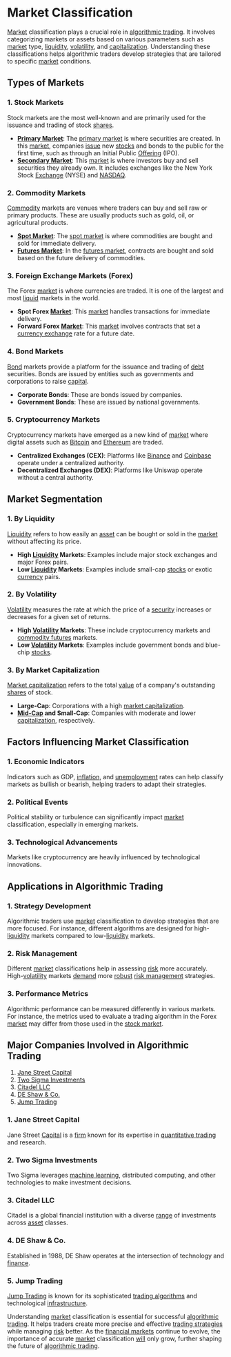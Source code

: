 # Market Classification

[Market](../m/market.md) classification plays a crucial role in [algorithmic trading](../a/algorithmic_trading.md). It involves categorizing markets or assets based on various parameters such as [market](../m/market.md) type, [liquidity](../l/liquidity.md), [volatility](../v/volatility.md), and [capitalization](../c/capitalization.md). Understanding these classifications helps algorithmic traders develop strategies that are tailored to specific [market](../m/market.md) conditions.

## Types of Markets

### 1. **Stock Markets**
Stock markets are the most well-known and are primarily used for the issuance and trading of stock [shares](../s/shares.md). 

- **[Primary Market](../p/primary_market.md)**: The [primary market](../p/primary_market.md) is where securities are created. In this [market](../m/market.md), companies [issue](../i/issue.md) new [stocks](../s/stock.md) and bonds to the public for the first time, such as through an Initial Public [Offering](../o/offering.md) (IPO).
- **[Secondary Market](../s/secondary_market.md)**: This [market](../m/market.md) is where investors buy and sell securities they already own. It includes exchanges like the New York Stock [Exchange](../e/exchange.md) (NYSE) and [NASDAQ](../n/nasdaq.md).

### 2. **Commodity Markets**
[Commodity](../c/commodity.md) markets are venues where traders can buy and sell raw or primary products. These are usually products such as gold, oil, or agricultural products.

- **[Spot Market](../s/spot_market.md)**: The [spot market](../s/spot_market.md) is where commodities are bought and sold for immediate delivery.
- **[Futures Market](../f/futures_market.md)**: In the [futures market](../f/futures_market.md), contracts are bought and sold based on the future delivery of commodities.

### 3. **Foreign Exchange Markets (Forex)**
The Forex [market](../m/market.md) is where currencies are traded. It is one of the largest and most [liquid](../l/liquid.md) markets in the world.

- **Spot Forex [Market](../m/market.md)**: This [market](../m/market.md) handles transactions for immediate delivery.
- **Forward Forex [Market](../m/market.md)**: This [market](../m/market.md) involves contracts that set a [currency exchange](../c/currency_exchange.md) rate for a future date.

### 4. **Bond Markets**
[Bond](../b/bond.md) markets provide a platform for the issuance and trading of [debt](../d/debt.md) securities. Bonds are issued by entities such as governments and corporations to raise [capital](../c/capital.md).

- **Corporate Bonds**: These are bonds issued by companies.
- **Government Bonds**: These are issued by national governments.
  
### 5. **Cryptocurrency Markets**
Cryptocurrency markets have emerged as a new kind of [market](../m/market.md) where digital assets such as [Bitcoin](../b/bitcoin.md) and [Ethereum](../e/ethereum_.md) are traded.

- **Centralized Exchanges (CEX)**: Platforms like [Binance](../b/binance.md) and [Coinbase](../c/coinbase.md) operate under a centralized authority.
- **Decentralized Exchanges (DEX)**: Platforms like Uniswap operate without a central authority.

## Market Segmentation

### 1. **By Liquidity**
[Liquidity](../l/liquidity.md) refers to how easily an [asset](../a/asset.md) can be bought or sold in the [market](../m/market.md) without affecting its price.

- **High [Liquidity](../l/liquidity.md) Markets**: Examples include major stock exchanges and major Forex pairs.
- **Low [Liquidity](../l/liquidity.md) Markets**: Examples include small-cap [stocks](../s/stock.md) or exotic [currency](../c/currency.md) pairs.

### 2. **By Volatility**
[Volatility](../v/volatility.md) measures the rate at which the price of a [security](../s/security.md) increases or decreases for a given set of returns.

- **High [Volatility](../v/volatility.md) Markets**: These include cryptocurrency markets and [commodity futures](../c/commodity_futures.md) markets.
- **Low [Volatility](../v/volatility.md) Markets**: Examples include government bonds and blue-chip [stocks](../s/stock.md).

### 3. **By Market Capitalization**
[Market capitalization](../m/market_capitalization.md) refers to the total [value](../v/value.md) of a company's outstanding [shares](../s/shares.md) of stock.

- **Large-Cap**: Corporations with a high [market capitalization](../m/market_capitalization.md).
- **[Mid-Cap](../m/mid-cap.md) and Small-Cap**: Companies with moderate and lower [capitalization](../c/capitalization.md), respectively.

## Factors Influencing Market Classification

### 1. **Economic Indicators**
Indicators such as GDP, [inflation](../i/inflation.md), and [unemployment](../u/unemployment.md) rates can help classify markets as bullish or bearish, helping traders to adapt their strategies.

### 2. **Political Events**
Political stability or turbulence can significantly impact [market](../m/market.md) classification, especially in emerging markets.

### 3. **Technological Advancements**
Markets like cryptocurrency are heavily influenced by technological innovations.

## Applications in Algorithmic Trading

### 1. **Strategy Development**
Algorithmic traders use [market](../m/market.md) classification to develop strategies that are more focused. For instance, different algorithms are designed for high-[liquidity](../l/liquidity.md) markets compared to low-[liquidity](../l/liquidity.md) markets.

### 2. **Risk Management**
Different [market](../m/market.md) classifications help in assessing [risk](../r/risk.md) more accurately. High-[volatility](../v/volatility.md) markets [demand](../d/demand.md) more [robust](../r/robust.md) [risk management](../r/risk_management.md) strategies.

### 3. **Performance Metrics**
Algorithmic performance can be measured differently in various markets. For instance, the metrics used to evaluate a trading algorithm in the Forex [market](../m/market.md) may differ from those used in the [stock market](../s/stock_market.md).

## Major Companies Involved in Algorithmic Trading

1. [Jane Street Capital](https://www.janestreet.com/)
2. [Two Sigma Investments](https://www.twosigma.com/)
3. [Citadel LLC](https://www.citadel.com/)
4. [DE Shaw & Co.](https://www.deshaw.com/)
5. [Jump Trading](https://www.jumptrading.com/)

### 1. **Jane Street Capital**
Jane Street [Capital](../c/capital.md) is a [firm](../f/firm.md) known for its expertise in [quantitative trading](../q/quantitative_trading.md) and research.

### 2. **Two Sigma Investments**
Two Sigma leverages [machine learning](../m/machine_learning.md), distributed computing, and other technologies to make investment decisions.

### 3. **Citadel LLC**
Citadel is a global financial institution with a diverse [range](../r/range.md) of investments across [asset](../a/asset.md) classes.

### 4. **DE Shaw & Co.**
Established in 1988, DE Shaw operates at the intersection of technology and [finance](../f/finance.md).

### 5. **Jump Trading**
[Jump Trading](../j/jump_trading.md) is known for its sophisticated [trading algorithms](../t/trading_algorithms.md) and technological [infrastructure](../i/infrastructure.md).

Understanding [market](../m/market.md) classification is essential for successful [algorithmic trading](../a/algorithmic_trading.md). It helps traders create more precise and effective [trading strategies](../t/trading_strategies.md) while managing [risk](../r/risk.md) better. As the [financial markets](../f/financial_market.md) continue to evolve, the importance of accurate [market](../m/market.md) classification [will](../w/will.md) only grow, further shaping the future of [algorithmic trading](../a/algorithmic_trading.md).
